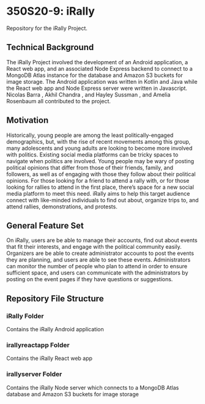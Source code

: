 # 350S20-9: iRally
Repository for the iRally Project.

## Technical Background
The iRally Project involved the development of an Android application, a React web app, and an associated Node Express backend to connect to a MongoDB Atlas instance for the database and Amazon S3 buckets for image storage. The Android application was written in Kotlin and Java while the React web app and Node Express server were written in Javascript. Nicolas Barra <nicolasbarra>, Akhil Chandra <acthedesi>, and Hayley Sussman <hayleysuss>, and Amelia Rosenbaum <amelia2440> all contributed to the project.

## Motivation
Historically, young people are among the least politically-engaged demographics, but, with the rise of recent movements among this group, many adolescents and young adults are looking to become more involved with politics. Existing social media platforms can be tricky spaces to navigate when politics are involved. Young people may be wary of posting political opinions that differ from those of their friends, family, and followers, as well as of engaging with those they follow about their political opinions. For those looking for a friend to attend a rally with, or for those looking for rallies to attend in the first place, there’s space for a new social media platform to meet this need. iRally aims to help this target audience connect with like-minded individuals to find out about, organize trips to, and attend rallies, demonstrations, and protests. 

## General Feature Set
On iRally, users are be able to manage their accounts, find out about events that fit their interests, and engage with the political community easily. Organizers are be able to create administrator accounts to post the events they are planning, and users are able to see these events. Administrators can monitor the number of people who plan to attend in order to ensure sufficient space, and users can communicate with the administrators by posting on the event pages if they have questions or suggestions.

## Repository File Structure
### iRally Folder
Contains the iRally Android application
### irallyreactapp Folder
Contains the iRally React web app
### irallyserver Folder
Contains the iRally Node server which connects to a MongoDB Atlas database and Amazon S3 buckets for image storage
